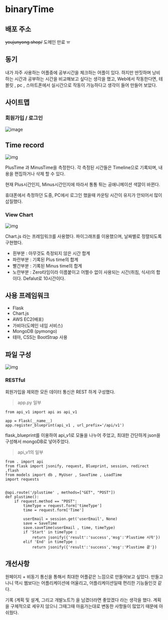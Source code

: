 # binaryTime





## 배포 주소

~~youjunyong.shop/~~  도메인 만료 ㅠ





## 동기

 내가 자주 사용하는 어플중에 공부시간을 체크하는 어플이 있다. 하지만 딴짓하며 낭비하는 시간과 공부하는 시간을 비교해보고 싶다는 생각을 했고,  Web에서 작동한다면, 테블릿 , pc , 스마트폰에서 실시간으로 작동이 가능하다고 생각이 들어 만들어 보았다. 





## 사이트맵



### 회원가입 / 로그인

![image](https://user-images.githubusercontent.com/46234386/122665803-5d1f1980-d1e4-11eb-889f-cf6171ad0a25.png)




## Time record

![img](https://blog.kakaocdn.net/dn/xK2BQ/btqFVi1iexc/2RqC1azGELg8kivjEpRyK0/img.png)



PlusTime 과 MinusTime을 측정한다. 각 측정된 시간들은 Timeline으로 기록되며, 내용을 편집하거나 삭제 할 수 있다.

현재 Plus시간인지, Minus시간인지에 따라서 통통 튀는 공애니메이션 색깔이 바뀐다.

휴대폰에서 측정하던 도중, PC에서 로그인 했을때 카운팅 시간이 유지가 안되어서 많이 삽질했다.



### View Chart

![img](https://blog.kakaocdn.net/dn/czDJNp/btqFT8d1wEN/7Ak45rp2PrBaKBxL3f4E91/img.png)



Chart.js 라는 프레임워크를 사용했다. 파이그래프를 이용했으며, 날짜별로 정렬되도록 구현했다.

* 흰부분 : 아무것도 측정되지 않은 시간 합계
* 파란부분 : 기록된 Plus time의 합계
* 빨간부분 : 기록된 Minus time의 합계
* 노란부분 : Zero타임이라 이름붙이고 어쩔수 없이 사용되는 시간(취침, 식사)의 합이다. Defalut로 10시간이다.






## 사용 프레임워크



* Flask
* Chart.js 
* AWS EC2(배포)
* 가비아(도메인 네임 서비스)
* MongoDB (pymongo)
* 테마, CSS는 BootStrap 사용





## 파일 구성

![img](https://blog.kakaocdn.net/dn/ctE3lR/btqFT9jIme5/svQa9opPKh8lyn2uG2mD71/img.png)





### RESTful



회원가입을 제외한 모든 데이터 통신은 REST 하게 구성했다.

> app.py 일부

```
from api_v1 import api as api_v1

app = Flask(__name__)
app.register_blueprint(api_v1 , url_prefix='/api/v1')
```

flask_blueprint를 이용하여 api_v1로 모듈을 나누어 주었고, 최대한 간단하게 json을 구성해서 mongoDB로 넣어주었다.

 

> api_v1의 일부

```
from . import api
from flask import jsonify, request, Blueprint, session, redirect ,flash
from models import db , MyUser , SaveTime , LoadTime
import requests


@api.route('/plustime' , methods=["GET", "POST"])
def plustime():
    if request.method == "POST":
        timeType = request.form['timeType']
        time = request.form['Time']
        
        userEmail = session.get('userEmail', None)
        save = SaveTime
        save.saveTime(userEmail , time, timeType)
        if 'Start' in timeType :
            return jsonify({'result':'success','msg':'Plustime 시작'})
        elif 'End' in timeType :
            return jsonify({'result':'success','msg':'Plustime 끝'})
```





## 개선사항

 원페이지 + 비동기 통신을 통해서 최대한 어플같은 느낌으로 만들어보고 싶었다. 만들고 나니 역시 웹보다는 어플리케이션에 어울리고, 어플리케이션일때 편리한 기능들인것 같다.

 기록 (계획 및 설계, 그리고 개발노트?) 을 남겼더라면 좋았겠다 라는 생각을 했다. 계획을 구체적으로 세우지 않으니 그때그때 마음가는대로 변동한 사항들이 많았기 때문에 아쉬웠다. 





